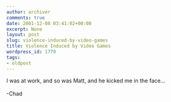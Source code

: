 ```yaml
---
author: archiver
comments: true
date: 2001-12-08 03:41:02+00:00
excerpt: None
layout: post
slug: violence-induced-by-video-games
title: Violence Induced by Video Games
wordpress_id: 1770
tags:
- oldpost
---
```


I was at work, and so was Matt, and he kicked me in the face...<br /><br />-Chad